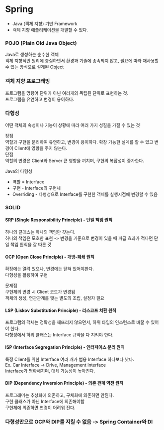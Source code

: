 # Spring

-   Java (객체 지향) 기반 Framework
-   객체 지향 애플리케이션을 개발할 수 있다.

### POJO (Plain Old Java Object)

Java로 생성하는 순수한 객체
<br>
객체 지향적인 원리에 충실하면서 환경과 기술에 종속되지 않고, 필요에 따라 재사용할 수 있는 방식으로 설계된 Object

### 객체 지향 프로그래밍

프로그램을 명령어 단위가 아닌 여러개의 독립된 단위로 표현하는 것.
<br>
프로그램을 유연하고 변경이 용이하다.

### 다형성

어떤 객체의 속성이나 기능이 상황에 따라 여러 가지 성질을 가질 수 있는 것

장점
<br>
역할과 구현을 분리하여 유연하고, 변경이 용이하다.
확장 가능한 설계를 할 수 있고 변경이 Client에 영향을 주지 않는다.
<br>
단점
<br>
역할의 변경은 Client와 Server 큰 영향을 끼치며, 구현의 복잡성이 증가한다.
<br>

Java의 다형성

-   역할 = Interface
-   구현 - Interface의 구현체
-   Overriding - 다형성으로 Interface를 구현한
    객체를 실행시점에 변경할 수 있음

### SOLID

#### SRP (Single Responsibility Principle) - 단일 책임 원칙

하나의 클래스는 하나의 책임만 갖는다.
<br>
하나의 책임은 모호한 표현 -> 변경을 기준으로 변경이 있을 때 파급 효과가 적다면 단일 책임 원칙을 잘 따른 것

#### OCP (Open Close Principle) - 개방-폐쇄 원칙

확장에는 열려 있으나, 변경에는 닫혀 있어야한다.
<br>
다형성을 활용하여 구현

문제점
<br> 구현체의 변경 시 Client 코드가 변경됨
<br> 객체의 생성, 연관관계를 맺는 별도의 조립, 설정자 필요

#### LSP (Liskov Substitution Principle) - 리스코프 치환 원칙

프로그램의 객체는 정확성을 깨뜨리지 않으면서, 하위 타입의 인스턴스로 바꿀 수 있어야 한다.
<br>
다형성에서 하위 클래스는 Interface 규약을 다 지켜야 한다.

#### ISP (Interface Segregation Principle) - 인터페이스 분리 원칙

특정 Client를 위한 Interface 여러 개가 범용 Interface 하나보다 낫다.
<br>
Ex. Car Interface -> Drive, Management Interface
<br>
Interface가 명확해지며, 대체 가능성이 높아진다.

#### DIP (Dependency Inversion Principle) - 의존 관계 역전 원칙

프로그래머는 추상화에 의존하고, 구체화에 의존하면 안된다.
<br>
구현 클래스가 아닌 Interface에 의존해야함
<br>
구현체에 의존하면 변경이 어려워 진다.

### 다형성만으로 OCP와 DIP를 지킬 수 없음 -> Spring Container와 DI
